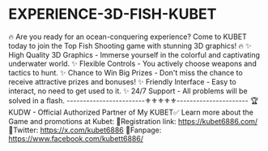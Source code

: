 # EXPERIENCE-3D-FISH-KUBET
🔥 Are you ready for an ocean-conquering experience? Come to KUBET today to join the Top Fish Shooting game with stunning 3D graphics! 🔥
✨ High Quality 3D Graphics - Immerse yourself in the colorful and captivating underwater world.
✨ Flexible Controls - You actively choose weapons and tactics to hunt.
✨ Chance to Win Big Prizes - Don't miss the chance to receive attractive prizes and bonuses!
✨ Friendly Interface - Easy to interact, no need to get used to it.
✨ 24/7 Support - All problems will be solved in a flash.
------------------------⚜️⚜️⚜️⚜️⚜️----------------------
🏆 KUDW - Official Authorized Partner of My KUBET✅
Learn more about the Game and promotions at Kubet:
🧿Registration link: https://kubet6886.com/
🧿Twitter: https://x.com/kubet6886
🧿Fanpage: https://www.facebook.com/kubett6886/
